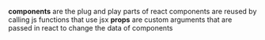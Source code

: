**components**
    are the plug and play parts of react
    components are reused by calling js functions that use jsx
**props**
    are custom arguments that are passed in react to change the data of components
    